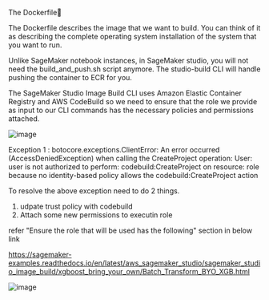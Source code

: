 The Dockerfile

The Dockerfile describes the image that we want to build. You can think of it as describing the complete operating system installation of the system that you want to run.

Unlike SageMaker notebook instances, in SageMaker studio, you will not need the build_and_push.sh script anymore. The studio-build CLI will handle pushing the container to ECR for you.


The SageMaker Studio Image Build CLI uses Amazon Elastic Container Registry and AWS CodeBuild so we need to ensure that the role we provide as input to our CLI commands has the necessary policies and permissions attached.

![image](https://user-images.githubusercontent.com/63837999/212499305-10ba315b-5db0-40b0-8300-dde0a7c3fe35.png)

Exception 1 : botocore.exceptions.ClientError: An error occurred (AccessDeniedException) when calling the CreateProject operation: User: user is not authorized to perform: codebuild:CreateProject on resource: role because no identity-based policy allows the codebuild:CreateProject action

To resolve the above exception need to do 2 things.
1. udpate trust policy with codebuild
2. Attach some new permissions to executin role

refer "Ensure the role that will be used has the following" section in below link 

https://sagemaker-examples.readthedocs.io/en/latest/aws_sagemaker_studio/sagemaker_studio_image_build/xgboost_bring_your_own/Batch_Transform_BYO_XGB.html


![image](https://user-images.githubusercontent.com/63837999/212509464-13f63d97-5757-4405-86cb-6b0a548b5b45.png)



 
 
